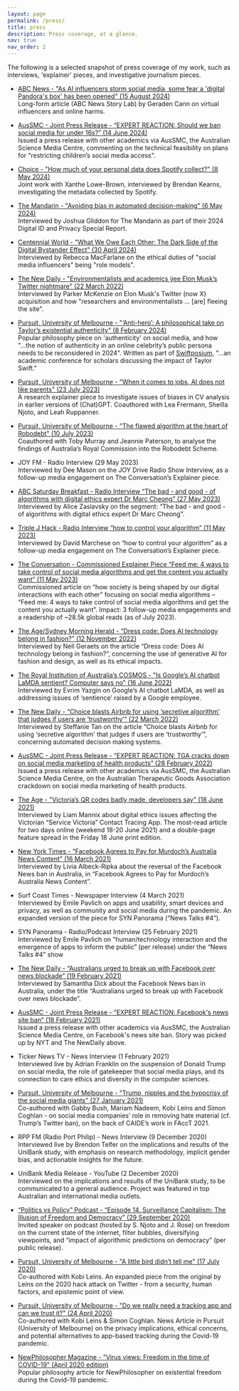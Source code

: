 ```yaml
---
layout: page
permalink: /press/
title: press
description: Press coverage, at a glance.
nav: true
nav_order: 2
---
```


The following is a selected snapshot of press coverage of my work, such as interviews, 'explainer' pieces, and investigative journalism pieces.

* [ABC News - "As AI influencers storm social media, some fear a 'digital Pandora's box' has been opened" (15 August 2024)](https://www.abc.net.au/news/2024-08-16/ai-influencers-instagram-porn-social-media-relationships/104071876)<br/>
Long-form article (ABC News Story Lab) by Geraden Cann on virtual influencers and online harms.

* [AusSMC - Joint Press Release - “EXPERT REACTION: Should we ban social media for under 16s?” (14 June 2024)](https://www.scimex.org/newsfeed/expert-reaction-should-we-ban-social-media-for-under-16s)<br/>
Issued a press release with other academics via AusSMC, the Australian Science Media Centre, commenting on the technical feasibility on plans for "restricting children’s social media access".

* [Choice - "How much of your personal data does Spotify collect?" (8 May 2024)](https://www.choice.com.au/consumers-and-data/data-collection-and-use/who-has-your-data/articles/spotify-personal-data)<br/>
Joint work with Xanthe Lowe-Brown, interviewed by Brendan Kearns, investigating the metadata collected by Spotify.

* [The Mandarin - "Avoiding bias in automated decision-making" (6 May 2024)](https://www.themandarin.com.au/244865-avoiding-bias-in-automated-decision-making/)<br/>
Interviewed by Joshua Gliddon for The Mandarin as part of their 2024 Digital ID and Privacy Special Report.

* [Centennial World - "What We Owe Each Other: The Dark Side of the Digital Bystander Effect" (30 April 2024)](https://centennialworld.com/what-we-owe-each-other-digital-bystander-effect/)<br/>
Interviewed by Rebecca MacFarlane on the ethical duties of "social media influencers" being "role models".

* [The New Daily - "Environmentalists and academics ÿee Elon Musk’s Twitter nightmare" (22 March 2022)](https://www.thenewdaily.com.au/life/tech/2023/08/17/twitter-exodus-elon-musk)<br/>
Interviewed by Parker McKenzie on Elon Musk's Twitter (now X) acquisition and how "researchers and environmentalists ... [are] fleeing the site".

* [Pursuit, University of Melbourne - "‘Anti-hero’: A philosophical take on Taylor’s existential authenticity" (8 February 2024)](https://pursuit.unimelb.edu.au/articles/anti-hero-a-philosophical-take-on-taylor-s-existential-authenticity)<br/>
Popular philosophy piece on 'authenticity' on social media, and how "...the notion of authenticity in an online celebrity’s public persona needs to be reconsidered in 2024". Written as part of [Swiftposium](https://swiftposium2024.com/), "...an academic conference for scholars discussing the impact of Taylor Swift."

* [Pursuit, University of Melbourne - "When it comes to jobs, AI does not like parents" (23 July 2023)](https://pursuit.unimelb.edu.au/articles/when-it-comes-to-jobs-ai-does-not-like-parents)<br/>
A research explainer piece to investigate issues of biases in CV analysis in earlier versions of (Chat)GPT. Coauthored with Lea Frermann, Sheilla Njoto, and Leah Ruppanner.

* [Pursuit, University of Melbourne - "The flawed algorithm at the heart of Robodebt" (10 July 2023)](https://pursuit.unimelb.edu.au/articles/the-flawed-algorithm-at-the-heart-of-robodebt)<br/>
Coauthored with Toby Murray and Jeannie Paterson, to analyse the findings of Australia’s Royal Commission into the Robodebt Scheme.


* JOY FM - Radio Interview (29 May 2023)<br/>
  Interviewed by Dee Mason on the JOY Drive Radio Show Interview, as a follow-up media engagement on The Conversation’s Explainer piece.

* [ABC Saturday Breakfast - Radio Interview “The bad - and good - of algorithms with digital ethics expert Dr Marc Cheong” (27 May 2023)](https://www.abc.net.au/listen/programs/melbourne-saturdaybreakfast/the-bad-and-good-of-algorithms-with-digital-ethics-expert/102401696)<br/>
Interviewed by Alice Zaslavsky on the segment: “The bad - and good - of algorithms with digital ethics expert Dr Marc Cheong”.

* [Triple J Hack - Radio Interview “how to control your algorithm” (11 May 2023)](https://www.abc.net.au/triplej/programs/hack/hack/102307814)<br/>
Interviewed by David Marchese on “how to control your algorithm” as a follow-up media engagement on The Conversation’s Explainer piece.

* [The Conversation - Commissioned Explainer Piece “Feed me: 4 ways to take control of social media algorithms and get the content you actually want” (11 May 2023)](https://theconversation.com/feed-me-4-ways-to-take-control-of-social-media-algorithms-and-get-the-content-you-actually-want-204374)<br/>
Commissioned article on “how society is being shaped by our digital interactions with each other” focusing on social media algorithms – “Feed me: 4 ways to take control of social media algorithms and get the content you actually want”. 
Impact: 3 follow-up media engagements and a readership of ~28.5k global reads (as of July 2023).

* [The Age/Sydney Morning Herald - “Dress code: Does AI technology belong in fashion?” (12 November 2022)](https://www.smh.com.au/business/companies/dress-code-does-ai-technology-belong-in-fashion-20221108-p5bwh2.html)<br/>
Interviewed by Nell Geraets on the article “Dress code: Does AI technology belong in fashion?”, concerning the use of generative AI for fashion and design, as well as its ethical impacts.

* [The Royal Institution of Australia’s COSMOS - "Is Google’s AI chatbot LaMDA sentient? Computer says no" (16 June 2022)](https://cosmosmagazine.com/technology/google-ai-lamda-sentient/)<br/>
Interviewed by Evrim Yazgin on Google’s AI chatbot LaMDA, as well as addressing issues of ‘sentience’ raised by a Google employee.

* [The New Daily - “Choice blasts Airbnb for using ‘secretive algorithm’ that judges if users are ‘trustworthy’” (22 March 2022)](https://www.thenewdaily.com.au/news/2022/03/22/choice-airbnb-trust-algorithm)<br/>
Interviewed by Steffanie Tan on the article “Choice blasts Airbnb for using ‘secretive algorithm’ that judges if users are ‘trustworthy’”, concerning automated decision making systems.

* [AusSMC - Joint Press Release - “EXPERT REACTION: TGA cracks down on social media marketing of health products” (28 February 2022)](https://www.scimex.org/newsfeed/expert-reaction-tga-cracks-down-on-social-media-marketing-of-health-products)<br/>
Issued a press release with other academics via AusSMC, the Australian Science Media Centre, on the Australian Therapeutic Goods Association crackdown on social media marketing of health products.

* [The Age - "Victoria’s QR codes badly made, developers say" (18 June 2021)](https://www.theage.com.au/national/victoria/victoria-s-qr-codes-badly-made-developers-say-20210617-p581r6.html)<br/>
Interviewed by Liam Mannix about digital ethics issues affecting the Victorian “Service Victoria” Contact Tracing App. The most-read article for two days online (weekend 18-20 June 2021) and a double-page feature spread in the Friday 18 June print edition.

* [New York Times - “Facebook Agrees to Pay for Murdoch’s Australia News Content” (16 March 2021)](https://www.nytimes.com/2021/03/16/business/media/news-corp-facebook-news.html)<br/>
Interviewed by Livia Albeck-Ripka about the reversal of the Facebook News ban in Australia, in “Facebook Agrees to Pay for Murdoch’s Australia News Content”.

* Surf Coast Times - Newspaper Interview (4 March 2021)<br/>
Interviewed by Emile Pavlich on apps and usability, smart devices and privacy, as well as community and social media during the pandemic. An expanded version of the piece for SYN Panorama (“News Talks #4”).

* SYN Panorama - Radio/Podcast Interview (25 February 2021)<br/>
Interviewed by Emile Pavlich on “human/technology interaction and the emergence of apps to inform the public” (per release) under the “News Talks #4” show

* [The New Daily - “Australians urged to break up with Facebook over news blockade” (19 February 2021)](https://www.thenewdaily.com.au/news/national/2021/02/19/facebook-australia-news-break-up)<br/>
Interviewed by Samantha Dick about the Facebook News ban in Australia, under the title “Australians urged to break up with Facebook over news blockade”.

* [AusSMC - Joint Press Release - “EXPERT REACTION: Facebook's news site ban” (18 February 2021)](https://www.scimex.org/newsfeed/expert-reaction-facebooks-news-site-ban)<br/>
Issued a press release with other academics via AusSMC, the Australian Science Media Centre, on Facebook's news site ban. Story was picked up by NYT and The NewDaily above.

* Ticker News TV - News Interview (1 February 2021)<br/>
Interviewed live by Adrian Franklin on the suspension of Donald Trump on social media, the role of gatekeeper that social media plays, and its connection to care ethics and diversity in the computer sciences. 

* [Pursuit, University of Melbourne - "Trump, nipples and the hypocrisy of the social media giants" (27 January 2021)](https://pursuit.unimelb.edu.au/articles/trump-nipples-and-the-hypocrisy-of-the-social-media-giants)<br/>
Co-authored with Gabby Bush, Mariam Nadeem, Kobi Leins and Simon Coghlan - on social media companies’ role in removing hate material (cf. Trump’s Twitter ban), on the back of CAIDE’s work in FAccT 2021. 

* RPP FM (Radio Port Philip) - News Interview (9 December 2020)<br/>
Interviewed live by Brendon Telfer on the implications and results of the UniBank study, with emphasis on research methodology, implicit gender bias, and actionable insights for the future.

* UniBank Media Release - YouTube (2 December 2020)<br/>
Interviewed on the implications and results of the UniBank study, to be communicated to a general audience. Project was featured in top Australian and international media outlets. 

* [“Politics vs Policy” Podcast - “Episode 14. Surveillance Capitalism: The Illusion of Freedom and Democracy” (29 September 2020)](https://www.facebook.com/photo?fbid=200837728072887)<br/>
Invited speaker on podcast (hosted by S. Njoto and J. Rose) on freedom on the current state of the internet, filter bubbles, diversifying viewpoints, and “impact of algorithmic predictions on democracy” (per public release).

* [Pursuit, University of Melbourne - "A little bird didn’t tell me" (17 July 2020)](https://pursuit.unimelb.edu.au/articles/a-little-bird-didn-t-tell-me)<br/>
Co-authored with Kobi Leins.  An expanded piece from the original by Leins on the 2020 hack attack on Twitter - from a security, human factors, and epistemic point of view.

* [Pursuit, University of Melbourne - "Do we really need a tracking app and can we trust it?" (24 April 2020)](https://pursuit.unimelb.edu.au/articles/do-we-really-need-a-tracking-app-and-can-we-trust-it)<br/>
Co-authored with Kobi Leins & Simon Coghlan. News Article in Pursuit (University of Melbourne) on the privacy implications, ethical concerns, and potential alternatives to app-based tracking during the Covid-19 pandemic.

* [NewPhilosopher Magazine - "Virus views: Freedom in the time of COVID-19" (April 2020 edition)](https://www.newphilosopher.com/articles/virus-views-freedom-in-the-time-of-covid-19/)<br/>
Popular philosophy article for NewPhilosopher on existential freedom during the Covid-19 pandemic. 



